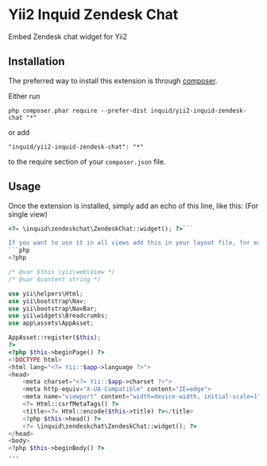 Yii2 Inquid Zendesk Chat
========================
Embed Zendesk chat widget for Yii2

Installation
------------

The preferred way to install this extension is through [composer](http://getcomposer.org/download/).

Either run

```
php composer.phar require --prefer-dist inquid/yii2-inquid-zendesk-chat "*"
```

or add

```
"inquid/yii2-inquid-zendesk-chat": "*"
```

to the require section of your `composer.json` file.


Usage
-----

Once the extension is installed, simply add an echo of this line, like this:
(For single view)
```php
<?= \inquid\zendeskchat\ZendeskChat::widget(); ?>```

If you want to use it in all views add this in your layout file, for example:
```php
<?php

/* @var $this \yii\web\View */
/* @var $content string */

use yii\helpers\Html;
use yii\bootstrap\Nav;
use yii\bootstrap\NavBar;
use yii\widgets\Breadcrumbs;
use app\assets\AppAsset;

AppAsset::register($this);
?>
<?php $this->beginPage() ?>
<!DOCTYPE html>
<html lang="<?= Yii::$app->language ?>">
<head>
    <meta charset="<?= Yii::$app->charset ?>">
    <meta http-equiv="X-UA-Compatible" content="IE=edge">
    <meta name="viewport" content="width=device-width, initial-scale=1">
    <?= Html::csrfMetaTags() ?>
    <title><?= Html::encode($this->title) ?></title>
    <?php $this->head() ?>
    <?= \inquid\zendeskchat\ZendeskChat::widget(); ?>
</head>
<body>
<?php $this->beginBody() ?>
...
```
